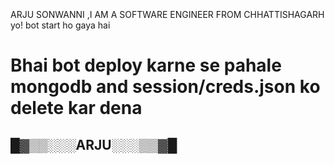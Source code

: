 <br>
<br>
<br>ARJU SONWANNI  ,I AM A SOFTWARE ENGINEER FROM CHHATTISHAGARH
yo! bot start ho gaya hai

<br>
<h1>
  Bhai bot deploy karne se pahale mongodb and session/creds.json ko delete kar dena
</h1>


<h2>
  █▓▒▒░░░ARJU░░░▒▒▓█
</h2>
